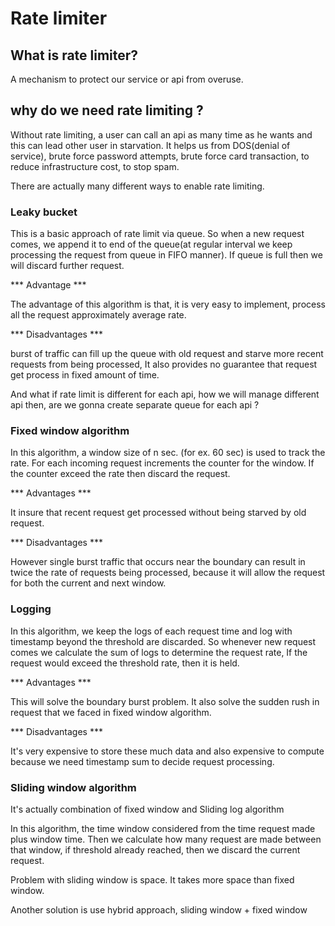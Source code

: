 # Rate limiter


## What is rate limiter?

A mechanism to protect our service or api from overuse.


## why do we need rate limiting ?

Without rate limiting, a user can call an api as many time as he wants and this
can lead other user in starvation. It helps us from DOS(denial of service), brute
force password attempts, brute force card transaction, to reduce infrastructure
cost, to stop spam.   

There are actually many different ways to enable rate limiting.

### Leaky bucket

This is a basic approach of rate limit via queue. So when a new request comes,
we append it to end of the queue(at regular interval we keep processing the
request from queue in FIFO manner). If queue is full then we will discard
further request.

*** Advantage ***

The advantage of this algorithm is that, it is very easy to implement, process
all the request approximately average rate.

*** Disadvantages ***

burst of traffic can fill up the queue with old request and starve more recent
requests from being processed, It also provides no guarantee that request get
process in fixed amount of time.

And what if rate limit is different for each api, how we will manage different
api then, are we gonna create separate queue for each api ?


### Fixed window algorithm

In this algorithm, a window size of n sec. (for ex. 60 sec) is used to track the
rate. For each incoming request increments the counter for the window. If the
counter exceed the rate then discard the request.


*** Advantages ***

It insure that recent request get processed without being starved by old request.

*** Disadvantages ***

However single burst traffic that occurs near the boundary can result in twice
the rate of requests being processed, because it will allow the request for
both the current and next window.


### Logging

In this algorithm, we keep the logs of each request time and log with timestamp
beyond the threshold are discarded. So whenever new request comes we calculate
the sum of logs to determine the request rate, If the request would exceed the
threshold rate, then it is held.

*** Advantages ***

This will solve the boundary burst problem. It also solve the sudden rush in
request that we faced in fixed window algorithm.

*** Disadvantages ***

It's very expensive to store these much data and also expensive to compute
because we need timestamp sum to decide request processing.


### Sliding window algorithm

It's actually combination of fixed window and Sliding log algorithm

In this algorithm, the time window considered from the time request made plus
window time. Then we calculate how many request are made between that window,
if threshold already reached, then we discard the current request.

Problem with sliding window is space. It takes more space than fixed window.

Another solution is use hybrid approach, sliding window + fixed window
